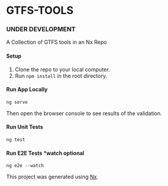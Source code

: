 # GTFS-TOOLS
### UNDER DEVELOPMENT
A Collection of GTFS tools in an Nx Repo
#### Setup
1. Clone the repo to your local computer.
2. Run ```npm install``` in the root directory.

#### Run App Locally
```
ng serve
```
Then open the browser console to see results of the validation.

#### Run Unit Tests
```
ng test
```

#### Run E2E Tests *watch optional
```
ng e2e --watch
```

This project was generated using [Nx](https://nx.dev).
